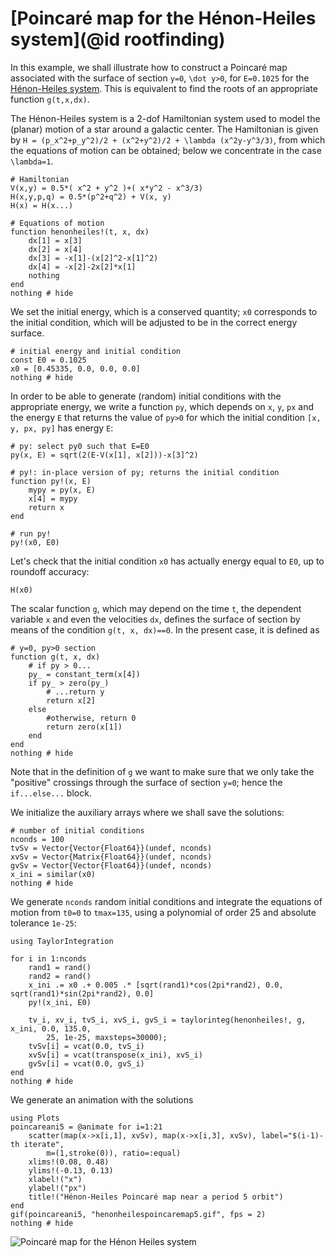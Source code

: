 # [Poincaré map for the Hénon-Heiles system](@id rootfinding)

In this example, we shall illustrate how to construct a Poincaré map associated
with the surface of section ``y=0``, ``\dot y>0``, for ``E=0.1025`` for the
[Hénon-Heiles system](https://en.wikipedia.org/wiki/H%C3%A9non%E2%80%93Heiles_system). This is
equivalent to find the roots of an appropriate function `g(t,x,dx)`.

The Hénon-Heiles system is a 2-dof Hamiltonian system used to model the (planar)
motion of a star around a galactic center. The Hamiltonian is given by
``H = (p_x^2+p_y^2)/2 + (x^2+y^2)/2 + \lambda (x^2y-y^3/3)``, from which the
equations of motion can be obtained; below we concentrate in the case ``\lambda=1``.

```@example poincare
# Hamiltonian
V(x,y) = 0.5*( x^2 + y^2 )+( x*y^2 - x^3/3)
H(x,y,p,q) = 0.5*(p^2+q^2) + V(x, y)
H(x) = H(x...)

# Equations of motion
function henonheiles!(t, x, dx)
    dx[1] = x[3]
    dx[2] = x[4]
    dx[3] = -x[1]-(x[2]^2-x[1]^2)
    dx[4] = -x[2]-2x[2]*x[1]
    nothing
end
nothing # hide
```

We set the initial energy, which is a conserved quantity; `x0` corresponds
to the initial condition, which will be adjusted to be in the correct
energy surface.
```@example poincare
# initial energy and initial condition
const E0 = 0.1025
x0 = [0.45335, 0.0, 0.0, 0.0]
nothing # hide
```

In order to be able to generate (random) initial conditions with the appropriate
energy, we write a function `py`, which depends on `x`, `y`, `px` and
the energy `E` that returns the value of `py>0` for which the initial
condition `[x, y, px, py]` has energy `E`:
```@example poincare
# py: select py0 such that E=E0
py(x, E) = sqrt(2(E-V(x[1], x[2]))-x[3]^2)

# py!: in-place version of py; returns the initial condition
function py!(x, E)
    mypy = py(x, E)
    x[4] = mypy
    return x
end

# run py!
py!(x0, E0)
```

Let's check that the initial condition `x0` has actually energy equal to
`E0`, up to roundoff accuracy:
```@example poincare
H(x0)
```

The scalar function `g`, which may depend on the time `t`, the dependent
variable `x` and even the velocities `dx`, defines the surface of section by
means of the condition `g(t, x, dx)==0`. In the present case, it is defined as
```@example poincare
# y=0, py>0 section
function g(t, x, dx)
    # if py > 0...
    py_ = constant_term(x[4])
    if py_ > zero(py_)
        # ...return y
        return x[2]
    else
        #otherwise, return 0
        return zero(x[1])
    end
end
nothing # hide
```
Note that in the definition of `g` we want to make sure that we only take the
"positive" crossings through the surface of section ``y=0``; hence the
`if...else...` block.

We initialize the auxiliary arrays where we shall save the solutions:
```@example poincare
# number of initial conditions
nconds = 100
tvSv = Vector{Vector{Float64}}(undef, nconds)
xvSv = Vector{Matrix{Float64}}(undef, nconds)
gvSv = Vector{Vector{Float64}}(undef, nconds)
x_ini = similar(x0)
nothing # hide
```

We generate `nconds` random initial conditions and integrate the equations of
motion from `t0=0` to `tmax=135`, using a polynomial of order 25 and absolute
tolerance `1e-25`:
```@example poincare
using TaylorIntegration

for i in 1:nconds
    rand1 = rand()
    rand2 = rand()
    x_ini .= x0 .+ 0.005 .* [sqrt(rand1)*cos(2pi*rand2), 0.0, sqrt(rand1)*sin(2pi*rand2), 0.0]
    py!(x_ini, E0)

    tv_i, xv_i, tvS_i, xvS_i, gvS_i = taylorinteg(henonheiles!, g, x_ini, 0.0, 135.0,
        25, 1e-25, maxsteps=30000);
    tvSv[i] = vcat(0.0, tvS_i)
    xvSv[i] = vcat(transpose(x_ini), xvS_i)
    gvSv[i] = vcat(0.0, gvS_i)
end
nothing # hide
```

We generate an animation with the solutions
```@example poincare
using Plots
poincareani5 = @animate for i=1:21
    scatter(map(x->x[i,1], xvSv), map(x->x[i,3], xvSv), label="$(i-1)-th iterate",
        m=(1,stroke(0)), ratio=:equal)
    xlims!(0.08, 0.48)
    ylims!(-0.13, 0.13)
    xlabel!("x")
    ylabel!("px")
    title!("Hénon-Heiles Poincaré map near a period 5 orbit")
end
gif(poincareani5, "henonheilespoincaremap5.gif", fps = 2)
nothing # hide
```

![Poincaré map for the Hénon Heiles system](henonheilespoincaremap5.gif)
